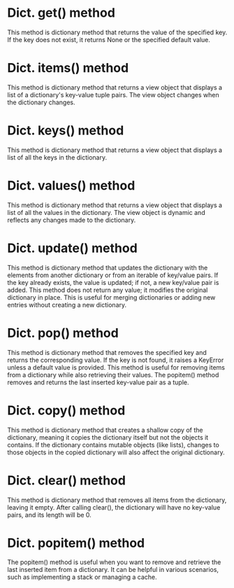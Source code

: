 # Dict. get() method
This method is dictionary method that returns the value of the specified key.
If the key does not exist, it returns None or the specified default value.
# Dict. items() method
This method is dictionary method that returns a view object that displays a list of a dictionary's key-value tuple pairs.
The view object changes when the dictionary changes.
# Dict. keys() method
This method is dictionary method that returns a view object that displays a list of all the keys in the dictionary.
# Dict. values() method
This method is dictionary method that returns a view object that displays a list of all the values in the dictionary.
The view object is dynamic and reflects any changes made to the dictionary.
# Dict. update() method
This method is dictionary method that updates the dictionary with the elements from another dictionary or from an iterable of key/value pairs.
If the key already exists, the value is updated; if not, a new key/value pair is added.
This method does not return any value; it modifies the original dictionary in place.
This is useful for merging dictionaries or adding new entries without creating a new dictionary.
# Dict. pop() method
This method is dictionary method that removes the specified key and returns the corresponding value.
If the key is not found, it raises a KeyError unless a default value is provided.
This method is useful for removing items from a dictionary while also retrieving their values.
The popitem() method removes and returns the last inserted key-value pair as a tuple.
# Dict. copy() method
This method is dictionary method that creates a shallow copy of the dictionary, meaning it copies the dictionary itself but not the objects it contains.
If the dictionary contains mutable objects (like lists), changes to those objects in the copied dictionary will also affect the original dictionary.
# Dict. clear() method
This method is dictionary method that removes all items from the dictionary, leaving it empty.
After calling clear(), the dictionary will have no key-value pairs, and its length will be 0. 
# Dict. popitem() method
The popitem() method is useful when you want to remove and retrieve the last inserted item from a dictionary.
It can be helpful in various scenarios, such as implementing a stack or managing a cache.